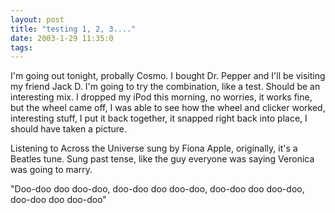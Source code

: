 ```yaml
---
layout: post
title: "testing 1, 2, 3...."
date: 2003-1-29 11:35:0
tags: 
---
```


I'm going out tonight, probally Cosmo. I bought Dr. Pepper and I'll be visiting my friend Jack D. I'm going to try the combination, like a test. Should be an interesting mix. I dropped my iPod this morning, no worries, it works fine, but the wheel came off, I was able to see how the wheel and clicker worked, interesting stuff, I put it back together, it snapped right back into place, I should have taken a picture.

Listening to Across the Universe sung by Fiona Apple, originally, it's a Beatles tune. Sung past tense, like the guy everyone was saying Veronica was going to marry.

"Doo-doo doo doo-doo, doo-doo doo doo-doo, doo-doo doo doo-doo, doo-doo doo doo-doo"


